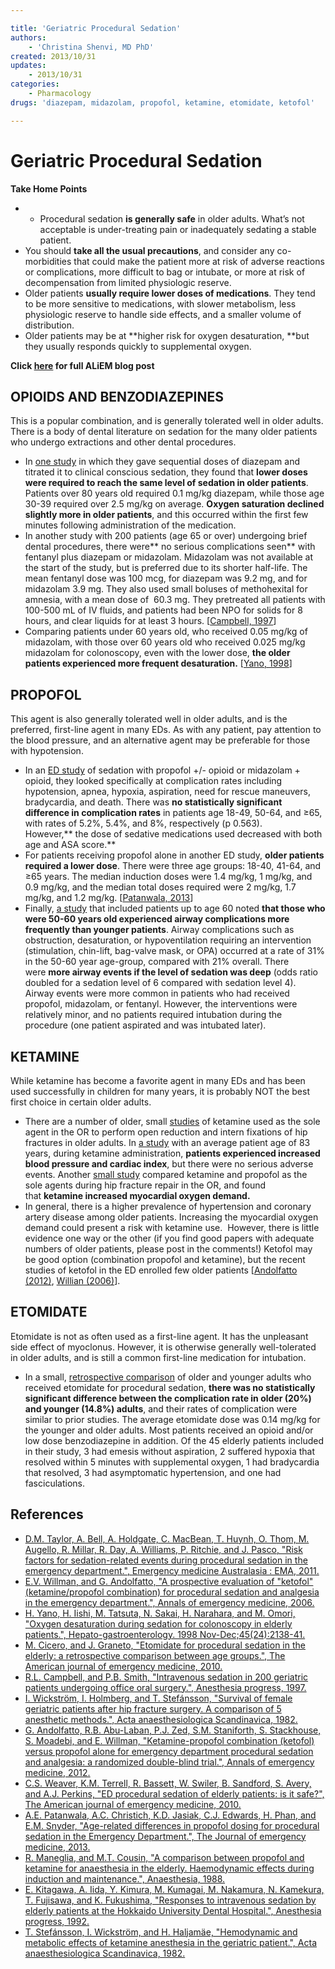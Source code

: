 ```yaml
---

title: 'Geriatric Procedural Sedation'
authors:
    - 'Christina Shenvi, MD PhD'
created: 2013/10/31
updates:
    - 2013/10/31
categories:
    - Pharmacology
drugs: 'diazepam, midazolam, propofol, ketamine, etomidate, ketofol'

---
```



# Geriatric Procedural Sedation

**Take Home Points**

-   -   Procedural sedation **is generally safe** in older adults. What’s not acceptable is under-treating pain or inadequately sedating a stable patient.
-   You should **take all the usual precautions**, and consider any co-morbidities that could make the patient more at risk of adverse reactions or complications, more difficult to bag or intubate, or more at risk of decompensation from limited physiologic reserve.
-   Older patients **usually require lower doses of medications**. They tend to be more sensitive to medications, with slower metabolism, less physiologic reserve to handle side effects, and a smaller volume of distribution.
-   Older patients may be at **higher risk for oxygen desaturation, **but they usually responds quickly to supplemental oxygen.

**Click [here](http://academiclifeinem.com/putting-an-older-patient-under-tips-for-geriatric-procedural-sedation/) for full ALiEM blog post**

## OPIOIDS AND BENZODIAZEPINES

This is a popular combination, and is generally tolerated well in older adults. There is a body of dental literature on sedation for the many older patients who undergo extractions and other dental procedures.

-   In [one study](http://www.ncbi.nlm.nih.gov/pubmed/1308376) in which they gave sequential doses of <span class="drug">diazepam</span> and titrated it to clinical conscious sedation, they found that **lower doses were required to reach the same level of sedation in older patients**. Patients over 80 years old required 0.1 mg/kg <span class="drug">diazepam</span>, while those age 30-39 required over 2.5 mg/kg on average. **Oxygen saturation declined slightly more in older patients**, and this occurred within the first few minutes following administration of the medication.
-   In another study with 200 patients (age 65 or over) undergoing brief dental procedures, there were** no serious complications seen** with <span class="drug">fentanyl</span> plus <span class="drug">diazepam</span> or <span class="drug">midazolam</span>. <span class="drug">Midazolam</span> was not available at the start of the study, but is preferred due to its shorter half-life. The mean <span class="drug">fentanyl</span> dose was 100 mcg, for <span class="drug">diazepam</span> was 9.2 mg, and for <span class="drug">midazolam</span> 3.9 mg. They also used small boluses of <span class="drug">methohexital</span> for amnesia, with a mean dose of  60.3 mg. They pretreated all patients with 100-500 mL of IV fluids, and patients had been NPO for solids for 8 hours, and clear liquids for at least 3 hours. \[[Campbell, 1997](http://www.ncbi.nlm.nih.gov/pubmed/9481963)\] 
-   Comparing patients under 60 years old, who received 0.05 mg/kg of <span class="drug">midazolam</span>, with those over 60 years old who received 0.025 mg/kg <span class="drug">midazolam</span> for colonoscopy, even with the lower dose, **the older patients experienced more frequent desaturation.** \[[Yano, 1998](http://www.ncbi.nlm.nih.gov/pubmed/9951880)\] 

## PROPOFOL

This agent is also generally tolerated well in older adults, and is the preferred, first-line agent in many EDs. As with any patient, pay attention to the blood pressure, and an alternative agent may be preferable for those with hypotension.

-   In an [ED study](http://www.ncbi.nlm.nih.gov/pubmed/20825829) of sedation with <span class="drug">propofol</span> +/- opioid or <span class="drug">midazolam</span> + opioid, they looked specifically at complication rates including hypotension, apnea, hypoxia, aspiration, need for rescue maneuvers, bradycardia, and death. There was **no statistically significant difference in complication rates** in patients age 18-49, 50-64, and ≥65, with rates of 5.2%, 5.4%, and 8%, respectively (p 0.563). However,** the dose of sedative medications used decreased with both age and ASA score.**
-   For patients receiving <span class="drug">propofol</span> alone in another ED study, **older patients required a lower dose**. There were three age groups: 18-40, 41-64, and ≥65 years. The median induction doses were 1.4 mg/kg, 1 mg/kg, and 0.9 mg/kg, and the median total doses required were 2 mg/kg, 1.7 mg/kg, and 1.2 mg/kg. \[[Patanwala, 2013](http://www.ncbi.nlm.nih.gov/pubmed/23333181)\] 
-   Finally, [a study](http://www.ncbi.nlm.nih.gov/pubmed/21824314) that included patients up to age 60 noted **that those who were 50-60 years old experienced airway complications more frequently than younger patients**. Airway complications such as obstruction, desaturation, or hypoventilation requiring an intervention (stimulation, chin-lift, bag-valve mask, or OPA) occurred at a rate of 31% in the 50-60 year age-group, compared with 21% overall. There were **more airway events if the level of sedation was deep** (odds ratio doubled for a sedation level of 6 compared with sedation level 4). Airway events were more common in patients who had received propofol, midazolam, or fentanyl. However, the interventions were relatively minor, and no patients required intubation during the procedure (one patient aspirated and was intubated later).

## KETAMINE

While <span class="drug">ketamine</span> has become a favorite agent in many EDs and has been used successfully in children for many years, it is probably NOT the best first choice in certain older adults.

-   There are a number of older, small [studies](http://www.ncbi.nlm.nih.gov/pubmed/7158270) of <span class="drug">ketamine</span> used as the sole agent in the OR to perform open reduction and intern fixations of hip fractures in older adults. In [a study](http://www.ncbi.nlm.nih.gov/pubmed/7124316) with an average patient age of 83 years, during <span class="drug">ketamine</span> administration, **patients experienced increased blood pressure and cardiac index**, but there were no serious adverse events. Another [small study](http://www.ncbi.nlm.nih.gov/pubmed/3259087) compared <span class="drug">ketamine</span> and <span class="drug">propofol</span> as the sole agents during hip fracture repair in the OR, and found that **ketamine increased myocardial oxygen demand.**
-   In general, there is a higher prevalence of hypertension and coronary artery disease among older patients. Increasing the myocardial oxygen demand could present a risk with <span class="drug">ketamine</span> use.  However, there is little evidence one way or the other (if you find good papers with adequate numbers of older patients, please post in the comments!) <span class="drug">Ketofol</span> may be good option (combination <span class="drug">propofol</span> and <span class="drug">ketamine</span>), but the recent studies of ketofol in the ED enrolled few older patients \[[Andolfatto (2012)](http://www.ncbi.nlm.nih.gov/pubmed/22401952), [Willian (2006)](http://www.ncbi.nlm.nih.gov/pubmed/17059854)\].

## ETOMIDATE

<span class="drug">Etomidate</span> is not as often used as a first-line agent. It has the unpleasant side effect of myoclonus. However, it is otherwise generally well-tolerated in older adults, and is still a common first-line medication for intubation.

-   In a small, [retrospective comparison](http://www.ncbi.nlm.nih.gov/pubmed/21030192) of older and younger adults who received <span class="drug">etomidate</span> for procedural sedation, **there was no statistically significant difference between the complication rate in older (20%) and younger (14.8%) adults**, and their rates of complication were similar to prior studies. The average <span class="drug">etomidate</span> dose was 0.14 mg/kg for the younger and older adults. Most patients received an opioid and/or low dose benzodiazepine in addition. Of the 45 elderly patients included in their study, 3 had emesis without aspiration, 2 suffered hypoxia that resolved within 5 minutes with supplemental oxygen, 1 had bradycardia that resolved, 3 had asymptomatic hypertension, and one had fasciculations.

## References

-   [D.M. Taylor, A. Bell, A. Holdgate, C. MacBean, T. Huynh, O. Thom, M. Augello, R. Millar, R. Day, A. Williams, P. Ritchie, and J. Pasco, "Risk factors for sedation-related events during procedural sedation in the emergency department.", Emergency medicine Australasia : EMA, 2011.](http://www.ncbi.nlm.nih.gov/pubmed/21824314)
-   [E.V. Willman, and G. Andolfatto, "A prospective evaluation of "ketofol" (ketamine/propofol combination) for procedural sedation and analgesia in the emergency department.", Annals of emergency medicine, 2006.](http://www.ncbi.nlm.nih.gov/pubmed/17059854)
-   [H. Yano, H. Iishi, M. Tatsuta, N. Sakai, H. Narahara, and M. Omori, "Oxygen desaturation during sedation for colonoscopy in elderly patients.", Hepato-gastroenterology. 1998 Nov-Dec;45(24):2138-41.](http://www.ncbi.nlm.nih.gov/pubmed/9951880)
-   [M. Cicero, and J. Graneto, "Etomidate for procedural sedation in the elderly: a retrospective comparison between age groups.", The American journal of emergency medicine, 2010.](http://www.ncbi.nlm.nih.gov/pubmed/21030192)
-   [R.L. Campbell, and P.B. Smith, "Intravenous sedation in 200 geriatric patients undergoing office oral surgery.", Anesthesia progress, 1997.](http://www.ncbi.nlm.nih.gov/pubmed/9481963)
-   [I. Wickström, I. Holmberg, and T. Stefánsson, "Survival of female geriatric patients after hip fracture surgery. A comparison of 5 anesthetic methods.", Acta anaesthesiologica Scandinavica, 1982.](http://www.ncbi.nlm.nih.gov/pubmed/7158270)
-   [G. Andolfatto, R.B. Abu-Laban, P.J. Zed, S.M. Staniforth, S. Stackhouse, S. Moadebi, and E. Willman, "Ketamine-propofol combination (ketofol) versus propofol alone for emergency department procedural sedation and analgesia: a randomized double-blind trial.", Annals of emergency medicine, 2012.](http://www.ncbi.nlm.nih.gov/pubmed/22401952)
-   [C.S. Weaver, K.M. Terrell, R. Bassett, W. Swiler, B. Sandford, S. Avery, and A.J. Perkins, "ED procedural sedation of elderly patients: is it safe?", The American journal of emergency medicine, 2010.](http://www.ncbi.nlm.nih.gov/pubmed/20825829)
-   [A.E. Patanwala, A.C. Christich, K.D. Jasiak, C.J. Edwards, H. Phan, and E.M. Snyder, "Age-related differences in propofol dosing for procedural sedation in the Emergency Department.", The Journal of emergency medicine, 2013.](http://www.ncbi.nlm.nih.gov/pubmed/23333181)
-   [R. Maneglia, and M.T. Cousin, "A comparison between propofol and ketamine for anaesthesia in the elderly. Haemodynamic effects during induction and maintenance.", Anaesthesia, 1988.](http://www.ncbi.nlm.nih.gov/pubmed/3259087)
-   [E. Kitagawa, A. Iida, Y. Kimura, M. Kumagai, M. Nakamura, N. Kamekura, T. Fujisawa, and K. Fukushima, "Responses to intravenous sedation by elderly patients at the Hokkaido University Dental Hospital.", Anesthesia progress, 1992.](http://www.ncbi.nlm.nih.gov/pubmed/1308376)
-   [T. Stefánsson, I. Wickström, and H. Haljamäe, "Hemodynamic and metabolic effects of ketamine anesthesia in the geriatric patient.", Acta anaesthesiologica Scandinavica, 1982.](http://www.ncbi.nlm.nih.gov/pubmed/7124316)
